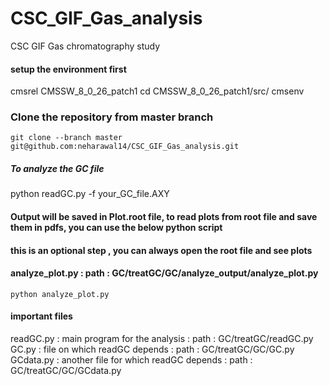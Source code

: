 # CSC_GIF_Gas_analysis
CSC GIF Gas chromatography study 

#### setup the environment first
cmsrel CMSSW_8_0_26_patch1
cd CMSSW_8_0_26_patch1/src/
cmsenv

### Clone the repository from master branch
```
git clone --branch master git@github.com:neharawal14/CSC_GIF_Gas_analysis.git
```

##### To analyze the  GC file 
python readGC.py -f your_GC_file.AXY

#### Output will be saved in Plot.root file, to read plots from root file and save them in pdfs, you can use the below python script
#### this is an optional step , you can always open the root file and see plots
#### analyze_plot.py : path : GC/treatGC/GC/analyze_output/analyze_plot.py
```
python analyze_plot.py
```

#### important files
readGC.py : main program for the analysis : path : GC/treatGC/readGC.py
GC.py : file on which readGC depends : path : GC/treatGC/GC/GC.py
GCdata.py : another file for which readGC depends : path : GC/treatGC/GC/GCdata.py

